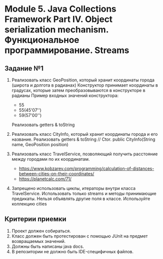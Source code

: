 # Module 5. Java Collections Framework Part IV. Object serialization mechanism. Функциональное программирование. Streams

## Задание №1

1. Реализовать класс GeoPosition, который хранит координаты города (широта и долгота в радианах)
   Конструктор принимает координаты в градусах, которые затем преобразовываются в конструкторе в радианы
   Пример входных значений конструктора:
   - 55
   - 55(45'07'')
   - 59(57'00'')
     
   Реализовать getters & toString
2. Реализовать класс CityInfo, который хранит координаты города и его название. Реализовать getters & toString
// Ctor. public CityInfo(String name, GeoPosition position)
3. Реализовать класс TravelService, позволяющий получить расстояние между городами по их координатам.
   - https://www.kobzarev.com/programming/calculation-of-distances-between-cities-on-their-coordinates/
   - https://planetcalc.com/71/
4. Запрещено использовать циклы, итераторы внутри класса TravelService.
   Использовать только streams и методы принимающие предикаты. Нельзя объявлять другие поля в классе. Используйте коллекцию cities

## Критерии приемки

1. Проект должен собираться.
2. Класс должен быть протестирован с помощью JUnit на предмет возвращаемых значений.
3. Должны быть написаны java docs.
4. В репозитории не должно быть IDE-специфичных файлов.